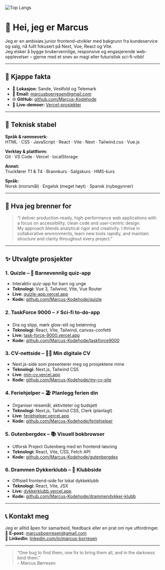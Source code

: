 ![Top Langs](https://github-readme-stats.vercel.app/api/top-langs/?username=Marcus-Kodehode&layout=compact)

# 👋 Hei, jeg er Marcus

Jeg er en ambisiøs junior frontend-utvikler med bakgrunn fra kundeservice og salg, nå fullt fokusert på Next, Vue, React og Vite.  
Jeg elsker å bygge brukervennlige, responsive og engasjerende web-opplevelser – gjerne med et snev av magi eller futuristisk sci-fi-vibb!

---

## 🚀 Kjappe fakta

- 📍 **Lokasjon:** Sande, Vestfold og Telemark  
- 📧 **Email:** marcusboerresen@gmail.com  
- 🌐 **GitHub:** [github.com/Marcus-Kodehode](https://github.com/Marcus-Kodehode)  
- 🚀 **Live-demoer:** [Vercel-prosjekter](https://vercel.com/marcus-boerresens-projects)

---

## 🔧 Teknisk stabel

**Språk & rammeverk:**  
HTML · CSS · JavaScript · React · Vite · Next · Tailwind.css · Vue.js

**Verktøy & plattform:**  
Git · VS Code · Vercel · localStorage

**Annet:**  
Truckfører T1 & T4 · Brannkurs · Salgskurs · HMS-kurs

**Språk:**  
Norsk (morsmål) · Engelsk (meget høyt) · Spansk (nybegynner)

---

## 🎯 Hva jeg brenner for

> “I deliver production-ready, high-performance web applications with a focus on accessibility, clean code and user-centric design.  
> My approach blends analytical rigor and creativity. I thrive in collaborative environments, learn new tools rapidly, and maintain structure and clarity throughout every project.”

---

## ✨ Utvalgte prosjekter

### 1. Quizle – 🦊 Barnevennlig quiz-app  
- Interaktiv quiz-app for barn og unge  
- **Teknologi:** Vue 3, Tailwind, Vite, Vue Router  
- **Live:** [quizle-app.vercel.app](https://quizle-app.vercel.app/)  
- **Kode:** [github.com/Marcus-Kodehode/quizle](https://github.com/Marcus-Kodehode/quizle)

### 2. TaskForce 9000 – ⚡ Sci-fi to-do-app  
- Dra og slipp, mørk glow-stil og belønning  
- **Teknologi:** React, Vite, Tailwind, canvas-confetti  
- **Live:** [task-force-9000.vercel.app](https://task-force-9000.vercel.app/)  
- **Kode:** [github.com/Marcus-Kodehode/taskforce9000](https://github.com/Marcus-Kodehode/taskforce9000)

### 3. CV-nettside – 👨‍💼 Min digitale CV  
- Next.js-side som presenterer meg og prosjektene mine  
- **Teknologi:** Next.js, Tailwind CSS  
- **Live:** [min-cv.vercel.app](https://min-cv.vercel.app/)  
- **Kode:** [github.com/Marcus-Kodehode/my-cv-site](https://github.com/Marcus-Kodehode/my-cv-site)

### 4. Feriehjelper – 🏖️ Planlegg ferien din  
- Organiser reisemål, aktiviteter og budsjett  
- **Teknologi:** Next.js, Tailwind CSS, Clerk (planlagt)  
- **Live:** [feriehjelper.vercel.app](https://feriehjelper.vercel.app/)  
- **Kode:** [github.com/Marcus-Kodehode/feriehjelper](https://github.com/Marcus-Kodehode/feriehjelper)

### 5. Gutenbergdex – 📚 Visuell bokbrowser  
- Utforsk Project Gutenberg med en frontend-løsning  
- **Teknologi:** React, Vite, CSS, Fetch API  
- **Kode:** [github.com/Marcus-Kodehode/gutenbergdex](https://github.com/Marcus-Kodehode/gutenbergdex)

### 6. Drammen Dykkerklubb – 🌊 Klubbside  
- Offisiell frontend-side for lokal dykkeklubb  
- **Teknologi:** React, Vite, JSX  
- **Live:** [dykkerklubb.vercel.app](https://dykkerklubb.vercel.app/)  
- **Kode:** [github.com/Marcus-Kodehode/drammendykker-klubb](https://github.com/Marcus-Kodehode/drammendykker-klubb)

---

## 📞 Kontakt meg

Jeg er alltid åpen for samarbeid, feedback eller en prat om nye utfordringer.  
📧 **E-post:** marcusboerresen@gmail.com  
💼 **LinkedIn:** [linkedin.com/in/marcus-borresen](https://www.linkedin.com/)

---

> “One bug to find them, one fix to bring them all, and in the darkness bind them.”  
> – Marcus Børresen
